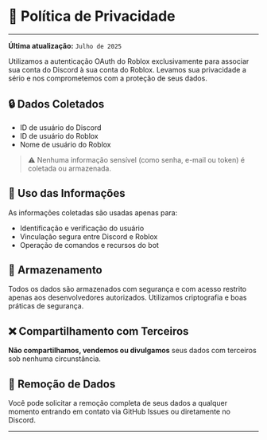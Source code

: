 # 📄 Política de Privacidade

---

**Última atualização:** `Julho de 2025`

Utilizamos a autenticação OAuth do Roblox exclusivamente para associar sua conta do Discord à sua conta do Roblox. Levamos sua privacidade a sério e nos comprometemos com a proteção de seus dados.

## 🔒 Dados Coletados

- ID de usuário do Discord
- ID de usuário do Roblox
- Nome de usuário do Roblox

> ⚠️ Nenhuma informação sensível (como senha, e-mail ou token) é coletada ou armazenada.

## 🧠 Uso das Informações

As informações coletadas são usadas apenas para:
- Identificação e verificação do usuário
- Vinculação segura entre Discord e Roblox
- Operação de comandos e recursos do bot

## 🧱 Armazenamento

Todos os dados são armazenados com segurança e com acesso restrito apenas aos desenvolvedores autorizados. Utilizamos criptografia e boas práticas de segurança.

## ❌ Compartilhamento com Terceiros

**Não compartilhamos, vendemos ou divulgamos** seus dados com terceiros sob nenhuma circunstância.

## 🧽 Remoção de Dados

Você pode solicitar a remoção completa de seus dados a qualquer momento entrando em contato via GitHub Issues ou diretamente no Discord.

---